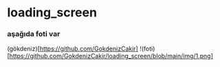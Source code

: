 # loading_screen

### aşağıda foti var

(gökdeniz)[https://github.com/GokdenizCakir]
!(foti)[https://github.com/GokdenizCakir/loading_screen/blob/main/img/1.png]